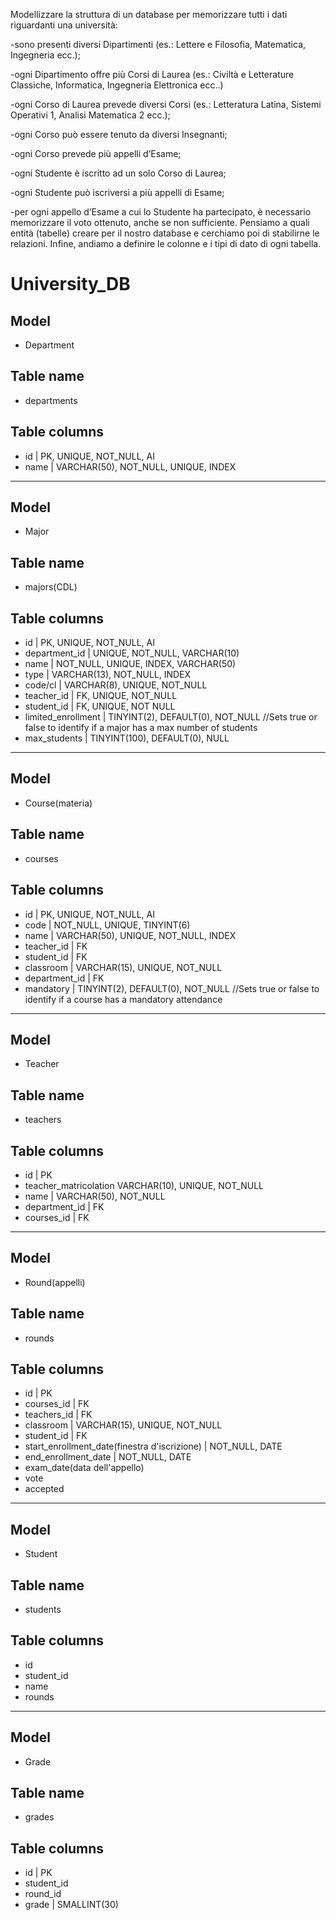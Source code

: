 Modellizzare la struttura di un database per memorizzare tutti i dati riguardanti una università:

-sono presenti diversi Dipartimenti (es.: Lettere e Filosofia, Matematica, Ingegneria ecc.);

-ogni Dipartimento offre più Corsi di Laurea (es.: Civiltà e Letterature Classiche, Informatica, Ingegneria Elettronica ecc..)

-ogni Corso di Laurea prevede diversi Corsi (es.: Letteratura Latina, Sistemi Operativi 1, Analisi Matematica 2 ecc.);

-ogni Corso può essere tenuto da diversi Insegnanti;

-ogni Corso prevede più appelli d’Esame;

-ogni Studente è iscritto ad un solo Corso di Laurea;

-ogni Studente può iscriversi a più appelli di Esame;

-per ogni appello d’Esame a cui lo Studente ha partecipato, è necessario memorizzare il voto ottenuto, anche se non sufficiente. Pensiamo a quali entità (tabelle) creare per il nostro database e cerchiamo poi di stabilirne le relazioni. Infine, andiamo a definire le colonne e i tipi di dato di ogni tabella.


# University_DB

## Model

- Department

## Table name

- departments

## Table columns

- id | PK, UNIQUE, NOT_NULL, AI <ONETOMANY>
- name | VARCHAR(50), NOT_NULL, UNIQUE, INDEX

-----------------------

## Model

- Major

## Table name

- majors(CDL)

## Table columns

- id | PK, UNIQUE, NOT_NULL, AI
- department_id | UNIQUE, NOT_NULL, VARCHAR(10)
- name | NOT_NULL, UNIQUE, INDEX, VARCHAR(50)
- type | VARCHAR(13), NOT_NULL, INDEX
- code/cl | VARCHAR(8), UNIQUE, NOT_NULL
- teacher_id | FK, UNIQUE, NOT_NULL
- student_id | FK, UNIQUE, NOT NULL
- limited_enrollment | TINYINT(2), DEFAULT(0), NOT_NULL //Sets true or false to identify if a major has a max number of students
- max_students | TINYINT(100), DEFAULT(0), NULL

-----------------------

## Model

- Course(materia)

## Table name

- courses

## Table columns

- id | PK, UNIQUE, NOT_NULL, AI
- code | NOT_NULL, UNIQUE, TINYINT(6)
- name | VARCHAR(50), UNIQUE, NOT_NULL, INDEX
- teacher_id | FK
- student_id | FK
- classroom | VARCHAR(15), UNIQUE, NOT_NULL
- department_id | FK
- mandatory | TINYINT(2), DEFAULT(0), NOT_NULL //Sets true or false to identify if a course has a mandatory attendance

---------------------


## Model

- Teacher

## Table name

- teachers

## Table columns

- id | PK
- teacher_matricolation VARCHAR(10), UNIQUE, NOT_NULL
- name | VARCHAR(50), NOT_NULL
- department_id | FK
- courses_id | FK 



----------------------

## Model

- Round(appelli)

## Table name

- rounds

## Table columns

- id | PK
- courses_id | FK
- teachers_id | FK
- classroom | VARCHAR(15), UNIQUE, NOT_NULL
- student_id | FK
- start_enrollment_date(finestra d'iscrizione) | NOT_NULL, DATE
- end_enrollment_date | NOT_NULL, DATE
- exam_date(data dell'appello)
- vote
- accepted


----------------

## Model

- Student

## Table name

- students

## Table columns

- id
- student_id
- name
- rounds


------------------------

## Model

- Grade

## Table name

- grades

## Table columns

- id | PK
- student_id
- round_id
- grade | SMALLINT(30)







